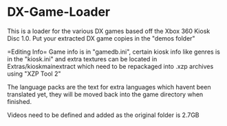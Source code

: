 # DX-Game-Loader
This is a loader for the various DX games based off the Xbox 360 Kiosk Disc 1.0.
Put your extracted DX game copies in the "demos folder"

=Editing Info=
Game info is in "gamedb.ini", certain kiosk info like genres is in the "kiosk.ini" and extra textures can be located in Extras/kioskmainextract which need to be repackaged into .xzp archives using "XZP Tool 2"

The language packs are the text for extra languages which havent been translated yet, they will be moved back into the game directory when finished.

Videos need to be defined and added as the original folder is 2.7GB

